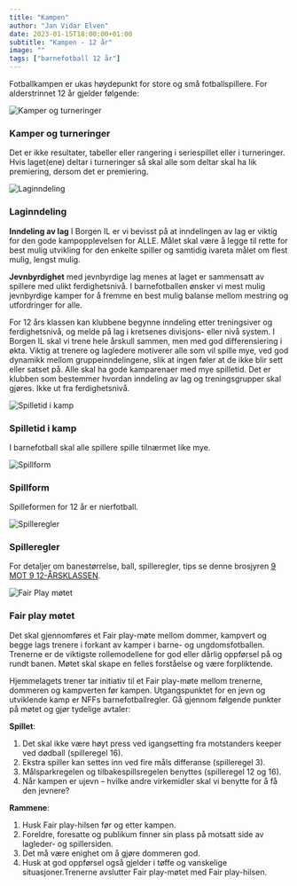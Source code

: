 ```yaml
---
title: "Kampen"
author: "Jan Vidar Elven"
date: 2023-01-15T18:00:00+01:00
subtitle: "Kampen - 12 år"
image: ""
tags: ["barnefotball 12 år"]
---
```


Fotballkampen er ukas høydepunkt for store og små fotballspillere. For alderstrinnet 12 år gjelder følgende:

![Kamper og turneringer](/img/Ikon_Kamper%20og%20turneringer.png)

### Kamper og turneringer

Det er ikke resultater, tabeller eller rangering i seriespillet eller i turneringer. Hvis laget(ene) deltar i turneringer så skal alle som deltar skal ha lik premiering, dersom det er premiering.

![Laginndeling](/img/Ikon_Laginndeling.png)

### Laginndeling

**Inndeling av lag** I Borgen IL er vi bevisst på at inndelingen av lag er viktig for den gode kampopplevelsen for ALLE. Målet skal være å legge til rette for best mulig utvikling for den enkelte spiller og samtidig ivareta målet om flest mulig, lengst mulig.

**Jevnbyrdighet** med jevnbyrdige lag menes at laget er sammensatt av spillere med ulikt ferdighetsnivå.  I barnefotballen ønsker vi mest mulig jevnbyrdige kamper for å fremme en best mulig balanse mellom mestring og utfordringer for alle.

For 12 års klassen kan klubbene begynne inndeling etter treningsiver og ferdighetsnivå, og melde på lag i kretsenes divisjons- eller nivå system. I Borgen IL skal vi trene hele årskull sammen, men med god differensiering i økta. Viktig at trenere og lagledere motiverer alle som vil spille mye, ved god dynamikk mellom gruppeinndelingene, slik at ingen føler at de ikke blir sett eller satset på. Alle skal ha gode kamparenaer med mye spilletid. Det er klubben som bestemmer hvordan inndeling av lag og treningsgrupper skal gjøres.
Ikke ut fra ferdighetsnivå.

![Spilletid i kamp](/img/Ikon_Spilletid%20i%20kamp.png)

### Spilletid i kamp

I barnefotball skal alle spillere spille tilnærmet like mye.

![Spillform](/img/Ikon_Spillform.png)

### Spillform

Spilleformen for 12 år er nierfotball.

![Spilleregler](/img/dommerfløyte.png)

### Spilleregler

For detaljer om banestørrelse, ball, spilleregler, tips se denne brosjyren [9 MOT 9 12-ÅRSKLASSEN](https://www.fotball.no/globalassets/barn-og-ungdom/spillformbrosjyrer/nff-spillformbrosjyre-9mot9.pdf).

![Fair Play møtet](/img/FPmøtet-ikon.jpg)

### Fair play møtet

Det skal gjennomføres et Fair play-møte mellom dommer, kampvert og begge lags trenere i forkant av kamper i barne- og ungdomsfotballen. Trenerne er de viktigste rollemodellene for god eller dårlig oppførsel på og rundt banen. Møtet skal skape en felles forståelse og være forpliktende.

Hjemmelagets trener tar initiativ til et Fair play-møte mellom trenerne, dommeren og kampverten før kampen. Utgangspunktet for en jevn og utviklende kamp er NFFs barnefotballregler. Gå gjennom følgende punkter på møtet og gjør tydelige avtaler:

**Spillet**:

1. Det skal ikke være høyt press ved igangsetting fra motstanders keeper ved dødball (spilleregel 16).
2. Ekstra spiller kan settes inn ved fire måls differanse (spilleregel 3).
3. Målsparkregelen og tilbakespillsregelen benyttes (spilleregel 12 og 16).
4. Når kampen er ujevn – hvilke andre virkemidler skal vi benytte for å få den jevnere?

**Rammene**:

1. Husk Fair play-hilsen før og etter kampen.
2. Foreldre, foresatte og publikum finner sin plass på motsatt side av lagleder- og spillersiden.
3. Det må være enighet om å gjøre dommeren god.
4. Husk at god oppførsel også gjelder i tøffe og vanskelige situasjoner.Trenerne avslutter Fair play-møtet med Fair play-hilsen.
